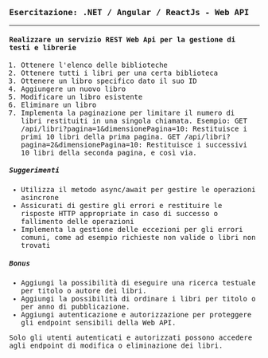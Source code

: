<samp>

### Esercitazione: .NET / Angular / ReactJs - Web API

---
#### Realizzare un servizio REST Web Api per la gestione di testi e librerie

1. Ottenere l'elenco delle biblioteche
2. Ottenere tutti i libri per una certa biblioteca
3. Ottenere un libro specifico dato il suo ID
4. Aggiungere un nuovo libro 
5. Modificare un libro esistente
6. Eliminare un libro
7. Implementa la paginazione per limitare il numero di libri restituiti in una singola chiamata.
Esempio:
    GET /api/libri?pagina=1&dimensionePagina=10: Restituisce i primi 10 libri della prima pagina.
    GET /api/libri?pagina=2&dimensionePagina=10: Restituisce i successivi 10 libri della seconda pagina, e così via.


##### Suggerimenti

- Utilizza il metodo async/await per gestire le operazioni asincrone
- Assicurati di gestire gli errori e restituire le risposte HTTP appropriate in caso di successo o fallimento delle operazioni
- Implementa la gestione delle eccezioni per gli errori comuni, come ad esempio richieste non valide o libri non trovati

##### Bonus

- Aggiungi la possibilità di eseguire una ricerca testuale per titolo o autore dei libri.
- Aggiungi la possibilità di ordinare i libri per titolo o per anno di pubblicazione.
- Aggiungi autenticazione e autorizzazione per proteggere gli endpoint sensibili della Web API.

Solo gli utenti autenticati e autorizzati possono accedere agli endpoint di modifica o eliminazione dei libri.

</samp>